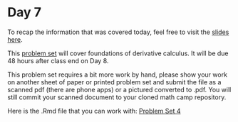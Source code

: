# Day 7

To recap the information that was covered today, feel free to visit the [slides here](/slides/day7_am_slides.pdf). 

This [problem set](pset4.pdf) will cover foundations of derivative calculus. It will be due 48 hours after class end on Day 8. 

This problem set requires a bit more work by hand, please show your work on another sheet of paper or printed problem set and submit the file as a scanned pdf (there are phone apps) or a pictured converted to .pdf. You will still commit your scanned document to your cloned math camp repository. 

Here is the .Rmd file that you can work with: 
[Problem Set 4](pset4.Rmd)
